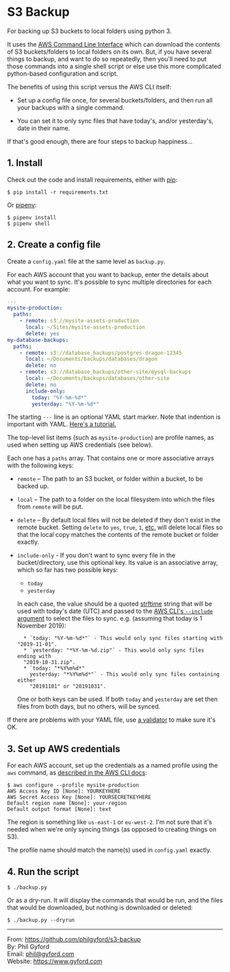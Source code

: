 # S3 Backup

For backing up S3 buckets to local folders using python 3.

It uses the [AWS Command Line Interface][aws-cli] which can download the
contents of S3 buckets/folders to local folders on its own. But, if you have
several things to backup, and want to do so repeatedly, then you'll need to put
those commands into a single shell script or else use this more complicated
python-based configuration and script.

The benefits of using this script versus the AWS CLI itself:

* Set up a config file once, for several buckets/folders, and then run all your
    backups with a single command.

* You can set it to only sync files that have today's, and/or yesterday's, date
    in their name.

If that's good enough, there are four steps to backup happiness...


## 1. Install

Check out the code and install requirements, either with [pip][pip]:

```shell
$ pip install -r requirements.txt
```

Or [pipenv][pipenv]:

```shell
$ pipenv install
$ pipenv shell
```


## 2. Create a config file

Create a `config.yaml` file at the same level as `backup.py`.

For each AWS account that you want to backup, enter the details about what you
want to sync. It's possible to sync multiple directories for each account.
For example:

```yaml
---
mysite-production:
  paths:
    - remote: s3://mysite-assets-production
      local: ~/Sites/mysite-assets-production
      delete: yes
my-database-backups:
  paths:
    - remote: s3://database_backups/postgres-dragon-12345
      local: ~/Documents/backups/databases/dragon
      delete: no
    - remote: s3://database_backups/other-site/mysql-backups
      local: ~/Documents/backups/databases/other-site
      delete: no
      include-only:
        today: "%Y-%m-%d*"
        yesterday: "%Y-%m-%d*"
```

The starting `---` line is an optional YAML start marker. Note that indention
is important with YAML. [Here's a tutorial.][yaml]

The top-level list items (such as `mysite-production`) are profile names, as used
when setting up AWS credentials (see below).

Each one has a `paths` array. That contains one or more associative arrays with
the following keys:

* `remote` – The path to an S3 bucket, or folder within a bucket, to be backed
    up.

* `local` – The path to a folder on the local filesystem into which the files
    from `remote` will be put.

* `delete` – By default local files will not be deleted if they don't exist in
    the remote bucket. Setting `delete` to `yes`, `true`, `1`,
    [etc.][bool] will delete local files so that the local copy matches the
    contents of the remote bucket or folder exactly.

* `include-only` - If you don't want to sync every file in the bucket/directory,
    use this optional key. Its value is an associative array, which so far has
    two possible keys:

    * `today`
    * `yesterday`

    In each case, the value should be a quoted [strftime][strftime] string that
    will be used with today's date (UTC) and passed to the [AWS CLI's `--include`
    argument][aws-commands] to select the files to sync. e.g. (assuming that today
    is 1 November 2019):

        * `today: "%Y-%m-%d*"` - This would only sync files starting with "2019-11-01".
        * `yesterday: "*%Y-%m-%d.zip"` - This would only sync files ending with
        "2019-10-31.zip".
        * `today: "*%Y%m%d*"  
          yesterday: "*%Y%m%d*"` - This would only sync files containing either
          "20191101" or "20191031".

    One or both keys can be used. If both `today` and `yesterday` are set then
    files from both days, but no others, will be synced.

If there are problems with your YAML file, use [a validator][validator] to make
sure it's OK.


## 3. Set up AWS credentials

For each AWS account, set up the credentials as a named profile using the `aws`
command, as [described in the AWS CLI docs][aws-config]:

```shell
$ aws configure --profile mysite-production
AWS Access Key ID [None]: YOURKEYHERE
AWS Secret Access Key [None]: YOURSECRETKEYHERE
Default region name [None]: your-region
Default output format [None]: text
```

The region is something like `us-east-1` or `eu-west-2`. I'm not sure that it's
needed when we're only syncing things (as opposed to creating things on S3).

The profile name should match the name(s) used in `config.yaml` exactly.


## 4. Run the script

```shell
$ ./backup.py
```

Or as a dry-run. It will display the commands that would be run, and the files
that would be downloaded, but nothing is downloaded or deleted:

```shell
$ ./backup.py --dryrun
```

[aws-cli]: https://docs.aws.amazon.com/cli/latest/userguide/cli-chap-welcome.html
[pip]: https://pip.pypa.io/en/stable/
[pipenv]: https://pipenv.readthedocs.io/en/latest/
[yaml]: https://gettaurus.org/docs/YAMLTutorial/
[bool]: https://yaml.org/type/bool.html
[strftime]: http://strftime.org
[aws-commands]: https://docs.aws.amazon.com/cli/latest/userguide/cli-services-s3-commands.html
[validator]: https://yaml.org/type/bool.html
[aws-config]: https://docs.aws.amazon.com/cli/latest/userguide/cli-chap-configure.html#cli-quick-configuration-multi-profiles

----

From: https://github.com/philgyford/s3-backup  
By: Phil Gyford  
Email: phil@gyford.com  
Website: https://www.gyford.com
